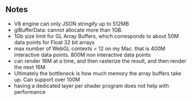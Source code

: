 ## Notes
* V8 engine can only JSON stringify up to 512MB
* glBufferData: cannot allocate more than 1GB.
* 1Gb size limit for GL Array Buffers, which corresponds to about 50M data points for Float 32 bit arrays
* max number of WebGL contexts = 12 on my Mac.  that is 400M interactive data points.  800M non interactive data points
* can render 16M at a time, and then rasterize the result, and then render the next 16M
* Ultimately the bottleneck is how much memory the array buffers take up.  Can support over 100M
* having a dedicated layer per shader program does not help with performance